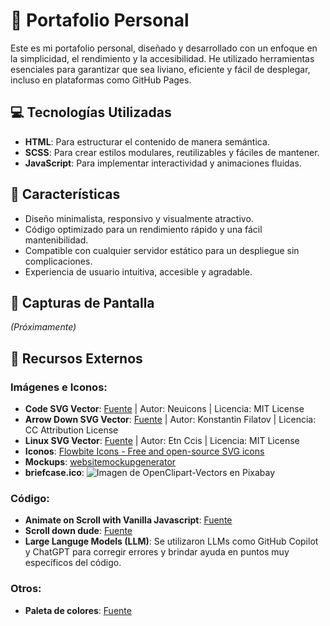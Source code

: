 # 💼 Portafolio Personal

Este es mi portafolio personal, diseñado y desarrollado con un enfoque en la simplicidad, el rendimiento y la accesibilidad. He utilizado herramientas esenciales para garantizar que sea liviano, eficiente y fácil de desplegar, incluso en plataformas como GitHub Pages.

## 💻 Tecnologías Utilizadas

- **HTML**: Para estructurar el contenido de manera semántica.
- **SCSS**: Para crear estilos modulares, reutilizables y fáciles de mantener.
- **JavaScript**: Para implementar interactividad y animaciones fluidas.

## 🔨 Características

- Diseño minimalista, responsivo y visualmente atractivo.
- Código optimizado para un rendimiento rápido y una fácil mantenibilidad.
- Compatible con cualquier servidor estático para un despliegue sin complicaciones.
- Experiencia de usuario intuitiva, accesible y agradable.

## 📸 Capturas de Pantalla

*(Próximamente)*


## 📝 Recursos Externos
### Imágenes e Iconos:
- **Code SVG Vector**: [Fuente](https://www.svgrepo.com/svg/487218/code) | Autor: Neuicons | Licencia: MIT License
- **Arrow Down SVG Vector**: [Fuente](https://www.svgrepo.com/svg/521469/arrow-down) | Autor: Konstantin Filatov | Licencia: CC Attribution License
- **Linux SVG Vector**: [Fuente](https://www.svgrepo.com/svg/503411/linux) | Autor: Etn Ccis | Licencia: MIT License
- **Iconos**: [Flowbite Icons - Free and open-source SVG icons](https://flowbite.com/icons/)
- **Mockups**: [websitemockupgenerator](https://websitemockupgenerator.com)
- **briefcase.ico**: ![Imagen de OpenClipart-Vectors en Pixabay](https://pixabay.com/es//?utm_source=link-attribution&utm_medium=referral&utm_campaign=image&utm_content=147768)
### Código:
- **Animate on Scroll with Vanilla Javascript**: [Fuente](https://codepen.io/Jemimaabu/pen/MWbqLZy)
- **Scroll down dude**: [Fuente](https://codepen.io/mikewagz/pen/PGXqOg)
- **Large Languge Models (LLM)**: Se utilizaron LLMs como GitHub Copilot y ChatGPT para corregir errores y brindar ayuda en puntos muy específicos del código.

### Otros:
- **Paleta de colores**: [Fuente](https://www.behance.net/gallery/153938039/Milray-Park)